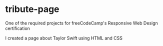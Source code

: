 # tribute-page
One of the required projects for freeCodeCamp's Responsive Web Design certification

I created a page about Taylor Swift using HTML and CSS


